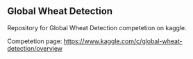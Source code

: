 ## Global Wheat Detection
Repository for Global Wheat Detection competetion on kaggle.

Competetion page: https://www.kaggle.com/c/global-wheat-detection/overview